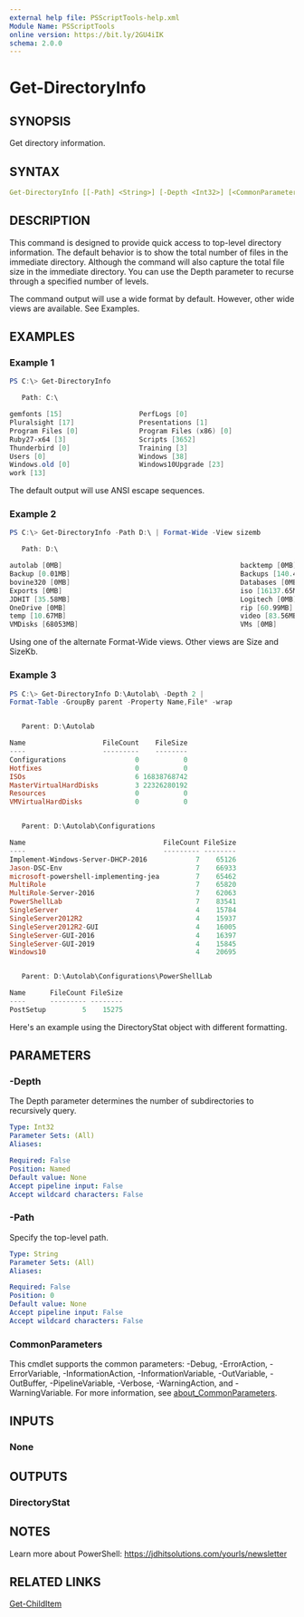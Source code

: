 ```yaml
---
external help file: PSScriptTools-help.xml
Module Name: PSScriptTools
online version: https://bit.ly/2GU4iIK
schema: 2.0.0
---
```


# Get-DirectoryInfo

## SYNOPSIS

Get directory information.

## SYNTAX

```yaml
Get-DirectoryInfo [[-Path] <String>] [-Depth <Int32>] [<CommonParameters>]
```

## DESCRIPTION

This command is designed to provide quick access to top-level directory information. The default behavior is to show the total number of files in the immediate directory. Although the command will also capture the total file size in the immediate directory. You can use the Depth parameter to recurse through a specified number of levels.

The command output will use a wide format by default. However, other wide views are available. See Examples.

## EXAMPLES

### Example 1

```powershell
PS C:\> Get-DirectoryInfo

   Path: C:\

gemfonts [15]                   PerfLogs [0]
Pluralsight [17]                Presentations [1]
Program Files [0]               Program Files (x86) [0]
Ruby27-x64 [3]                  Scripts [3652]
Thunderbird [0]                 Training [3]
Users [0]                       Windows [38]
Windows.old [0]                 Windows10Upgrade [23]
work [13]
```

The default output will use ANSI escape sequences.

### Example 2

```powershell
PS C:\> Get-DirectoryInfo -Path D:\ | Format-Wide -View sizemb

   Path: D:\

autolab [0MB]                                            backtemp [0MB]
Backup [0.01MB]                                          Backups [140.49MB]
bovine320 [0MB]                                          Databases [0MB]
Exports [0MB]                                            iso [16137.65MB]
JDHIT [35.58MB]                                          Logitech [0MB]
OneDrive [0MB]                                           rip [60.99MB]
temp [10.67MB]                                           video [83.56MB]
VMDisks [68053MB]                                        VMs [0MB]
```

Using one of the alternate Format-Wide views. Other views are Size and SizeKb.

### Example 3

```powershell
PS C:\> Get-DirectoryInfo D:\Autolab\ -Depth 2 |
Format-Table -GroupBy parent -Property Name,File* -wrap


   Parent: D:\Autolab

Name                   FileCount    FileSize
----                   ---------    --------
Configurations                 0           0
Hotfixes                       0           0
ISOs                           6 16838768742
MasterVirtualHardDisks         3 22326280192
Resources                      0           0
VMVirtualHardDisks             0           0


   Parent: D:\Autolab\Configurations

Name                                  FileCount FileSize
----                                  --------- --------
Implement-Windows-Server-DHCP-2016            7    65126
Jason-DSC-Env                                 7    66933
microsoft-powershell-implementing-jea         7    65462
MultiRole                                     7    65820
MultiRole-Server-2016                         7    62063
PowerShellLab                                 7    83541
SingleServer                                  4    15784
SingleServer2012R2                            4    15937
SingleServer2012R2-GUI                        4    16005
SingleServer-GUI-2016                         4    16397
SingleServer-GUI-2019                         4    15845
Windows10                                     4    20695


   Parent: D:\Autolab\Configurations\PowerShellLab

Name      FileCount FileSize
----      --------- --------
PostSetup         5    15275
```

Here's an example using the DirectoryStat object with different formatting.

## PARAMETERS

### -Depth

The Depth parameter determines the number of subdirectories to recursively query.

```yaml
Type: Int32
Parameter Sets: (All)
Aliases:

Required: False
Position: Named
Default value: None
Accept pipeline input: False
Accept wildcard characters: False
```

### -Path

Specify the top-level path.

```yaml
Type: String
Parameter Sets: (All)
Aliases:

Required: False
Position: 0
Default value: None
Accept pipeline input: False
Accept wildcard characters: False
```

### CommonParameters

This cmdlet supports the common parameters: -Debug, -ErrorAction, -ErrorVariable, -InformationAction, -InformationVariable, -OutVariable, -OutBuffer, -PipelineVariable, -Verbose, -WarningAction, and -WarningVariable. For more information, see [about_CommonParameters](http://go.microsoft.com/fwlink/?LinkID=113216).

## INPUTS

### None

## OUTPUTS

### DirectoryStat

## NOTES

Learn more about PowerShell: https://jdhitsolutions.com/yourls/newsletter

## RELATED LINKS

[Get-ChildItem]()
